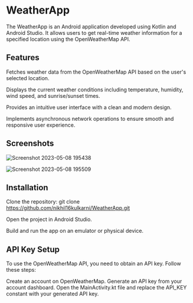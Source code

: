 # WeatherApp

The WeatherApp is an Android application developed using Kotlin and Android Studio. It allows users to get real-time weather information for a specified location using the OpenWeatherMap API.

## Features
Fetches weather data from the OpenWeatherMap API based on the user's selected location.

Displays the current weather conditions including temperature, humidity, wind speed, and sunrise/sunset times.

Provides an intuitive user interface with a clean and modern design.

Implements asynchronous network operations to ensure smooth and responsive user experience.

## Screenshots

![Screenshot 2023-05-08 195438](https://user-images.githubusercontent.com/45867169/236961184-2ad38fe6-2c4e-4a4a-8c9e-d00533882dc7.png)

![Screenshot 2023-05-08 195509](https://user-images.githubusercontent.com/45867169/236961198-38a08d60-4074-4da4-ba4a-0ad3335bfbd9.png)


## Installation
Clone the repository: git clone https://github.com/nikhil16kulkarni/WeatherApp.git

Open the project in Android Studio.

Build and run the app on an emulator or physical device.

## API Key Setup
To use the OpenWeatherMap API, you need to obtain an API key. Follow these steps:

Create an account on OpenWeatherMap.
Generate an API key from your account dashboard.
Open the MainActivity.kt file and replace the API_KEY constant with your generated API key.

